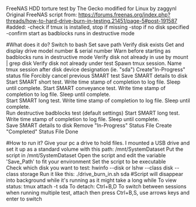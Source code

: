 FreeNAS HDD torture test by The Gecko modified for Linux by zaggynl
Original FreeNAS script from: https://forums.freenas.org/index.php?threads/how-to-hard-drive-burn-in-testing.21451/page-5#post-191587
#added:
-check if tmux is installed, stop if missing
-stop if no disk specified
-confirm start as badblocks runs in destructive mode

#What does it do?
Switch to bash
Set save path
Verify disk exists
Get and display drive model number & serial number
Warn before starting as badblocks runs in destructive mode
Verify disk not already in use by mount | grep disk
Verify disk not already under test
Spawn tmux session.  Name tmux session after disk device designation (ie. "sda")
Create"In-Progress" status file
Forcibly cancel previous SMART test
Save SMART details to disk
Start SMART short test.  Write time stamp of completion to log file.  Sleep until complete.
Start SMART conveyance test.  Write time stamp of completion to log file.  Sleep until complete.  
Start SMART long test.  Write time stamp of completion to log file.  Sleep until complete.  
Run destructive badblocks test (default settings)
Start SMART long test.  Write time stamp of completion to log file.  Sleep until complete.  
Save SMART details to disk
Remove "In-Progress" Status File
Create "Completed" Status File
Done

#How to run it?
Give your pc a drive to hold files.  I mounted a USB drive and set it up as a standard volume with this path: /mnt/SystemDataset
Put the script in /mnt/SystemDataset
Open the script and edit the variable 'Save_Path' to fit your environment
Set the script to be executable\
Check which disk you want to test:
hwinfo --disk
or
lshw --class disk --class storage
Run it like this:
 ./drive_burn_in.sh sda
#Script will disappear into background while it's running as it might take a long while
To view status: tmux attach -t sda
To detach: Ctrl+B,D
To switch between sessions when running multiple test, attach then press Ctrl+B,S, use arrows keys and enter to switch
